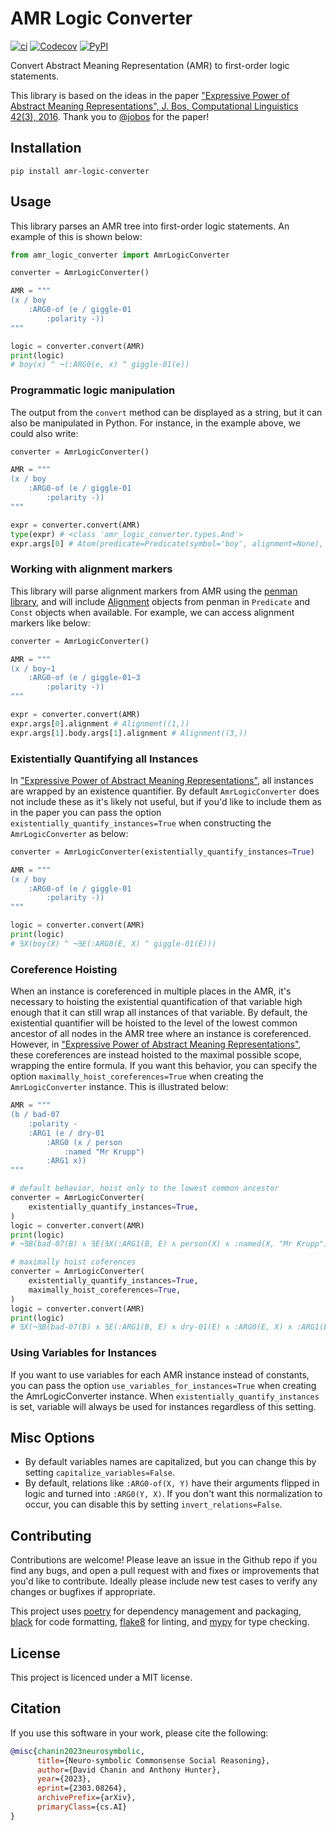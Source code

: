 # AMR Logic Converter

[![ci](https://img.shields.io/github/actions/workflow/status/chanind/amr-logic-converter/ci.yaml?branch=main)](https://github.com/chanind/amr-logic-converter)
[![Codecov](https://img.shields.io/codecov/c/github/chanind/amr-logic-converter/main)](https://codecov.io/gh/chanind/amr-logic-converter)
[![PyPI](https://img.shields.io/pypi/v/amr-logic-converter?color=blue)](https://pypi.org/project/amr-logic-converter/)

Convert Abstract Meaning Representation (AMR) to first-order logic statements.

This library is based on the ideas in the paper ["Expressive Power of Abstract Meaning Representations", J. Bos, Computational Linguistics 42(3), 2016](http://www.mitpressjournals.org/doi/pdf/10.1162/COLI_a_00257). Thank you to [@jobos](https://github.com/jobos) for the paper!

## Installation

```
pip install amr-logic-converter
```

## Usage

This library parses an AMR tree into first-order logic statements. An example of this is shown below:

```python
from amr_logic_converter import AmrLogicConverter

converter = AmrLogicConverter()

AMR = """
(x / boy
    :ARG0-of (e / giggle-01
        :polarity -))
"""

logic = converter.convert(AMR)
print(logic)
# boy(x) ^ ¬(:ARG0(e, x) ^ giggle-01(e))
```

### Programmatic logic manipulation

The output from the `convert` method can be displayed as a string, but it can also be manipulated in Python. For instance, in the example above, we could also write:

```python
converter = AmrLogicConverter()

AMR = """
(x / boy
    :ARG0-of (e / giggle-01
        :polarity -))
"""

expr = converter.convert(AMR)
type(expr) # <class 'amr_logic_converter.types.And'>
expr.args[0] # Atom(predicate=Predicate(symbol='boy', alignment=None), terms=(Constant(value='x', type='instance', alignment=None),))
```

### Working with alignment markers

This library will parse alignment markers from AMR using the [penman library](https://penman.readthedocs.io/en/latest/), and will include [Alignment](https://penman.readthedocs.io/en/latest/api/penman.surface.html#penman.surface.Alignment) objects from penman in `Predicate` and `Const` objects when available. For example, we can access alignment markers like below:

```python
converter = AmrLogicConverter()

AMR = """
(x / boy~1
    :ARG0-of (e / giggle-01~3
        :polarity -))
"""

expr = converter.convert(AMR)
expr.args[0].alignment # Alignment((1,))
expr.args[1].body.args[1].alignment # Alignment((3,))
```

### Existentially Quantifying all Instances

In ["Expressive Power of Abstract Meaning Representations"](http://www.mitpressjournals.org/doi/pdf/10.1162/COLI_a_00257), all instances are wrapped by an existence quantifier. By default `AmrLogicConverter` does not include these as it's likely not useful, but if you'd like to include them as in the paper you can pass the option `existentially_quantify_instances=True` when constructing the `AmrLogicConverter` as below:

```python
converter = AmrLogicConverter(existentially_quantify_instances=True)

AMR = """
(x / boy
    :ARG0-of (e / giggle-01
        :polarity -))
"""

logic = converter.convert(AMR)
print(logic)
# ∃X(boy(X) ^ ¬∃E(:ARG0(E, X) ^ giggle-01(E)))
```

### Coreference Hoisting

When an instance is coreferenced in multiple places in the AMR, it's necessary to hoisting the existential quantification of that variable high enough that it can still wrap all instances of that variable. By default, the existential quantifier will be hoisted to the level of the lowest common ancestor of all nodes in the AMR tree where an instance is coreferenced. However, in ["Expressive Power of Abstract Meaning Representations"](http://www.mitpressjournals.org/doi/pdf/10.1162/COLI_a_00257), these coreferences are instead hoisted to the maximal possible scope, wrapping the entire formula. If you want this behavior, you can specify the option `maximally_hoist_coreferences=True` when creating the `AmrLogicConverter` instance. This is illustrated below:

```python
AMR = """
(b / bad-07
    :polarity -
    :ARG1 (e / dry-01
        :ARG0 (x / person
            :named "Mr Krupp")
        :ARG1 x))
"""

# default behavior, hoist only to the lowest common ancestor
converter = AmrLogicConverter(
    existentially_quantify_instances=True,
)
logic = converter.convert(AMR)
print(logic)
# ¬∃B(bad-07(B) ∧ ∃E(∃X(:ARG1(B, E) ∧ person(X) ∧ :named(X, "Mr Krupp") ∧ dry-01(E) ∧ :ARG0(E, X) ∧ :ARG1(E, X))))

# maximally hoist coferences
converter = AmrLogicConverter(
    existentially_quantify_instances=True,
    maximally_hoist_coreferences=True,
)
logic = converter.convert(AMR)
print(logic)
# ∃X(¬∃B(bad-07(B) ∧ ∃E(:ARG1(B, E) ∧ dry-01(E) ∧ :ARG0(E, X) ∧ :ARG1(E, X))) ∧ person(X) ∧ :named(X, "Mr Krupp"))
```

### Using Variables for Instances

If you want to use variables for each AMR instance instead of constants, you can pass the option `use_variables_for_instances=True` when creating the AmrLogicConverter instance. When `existentially_quantify_instances` is set, variable will always be used for instances regardless of this setting.

## Misc Options

- By default variables names are capitalized, but you can change this by setting `capitalize_variables=False`.
- By default, relations like `:ARG0-of(X, Y)` have their arguments flipped in logic and turned into `:ARG0(Y, X)`. If you don't want this normalization to occur, you can disable this by setting `invert_relations=False`.

## Contributing

Contributions are welcome! Please leave an issue in the Github repo if you find any bugs, and open a pull request with and fixes or improvements that you'd like to contribute. Ideally please include new test cases to verify any changes or bugfixes if appropriate.

This project uses [poetry](https://python-poetry.org/) for dependency management and packaging, [black](https://black.readthedocs.io/en/stable/) for code formatting, [flake8](https://flake8.pycqa.org/en/latest/) for linting, and [mypy](https://mypy.readthedocs.io/en/stable/) for type checking.

## License

This project is licenced under a MIT license.

## Citation
If you use this software in your work, please cite the following:

```bibtex
@misc{chanin2023neurosymbolic,
      title={Neuro-symbolic Commonsense Social Reasoning}, 
      author={David Chanin and Anthony Hunter},
      year={2023},
      eprint={2303.08264},
      archivePrefix={arXiv},
      primaryClass={cs.AI}
}
```
